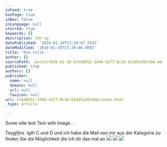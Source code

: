 ```yaml
---
inFeed: true
hasPage: true
inNav: false
inLanguage: null
starred: true
keywords: []
description: Jdh xg
datePublished: '2016-01-10T23:29:47.224Z'
dateModified: '2016-01-10T23:29:46.469Z'
title: 'One title '
author: []
sourcePath: _posts/2016-01-10-57ed8052-3446-42f7-8c3b-61dd5cb9cbb6.md
published: true
authors: []
publisher:
  name: null
  domain: null
  url: null
  favicon: null
url: 57ed8052-3446-42f7-8c3b-61dd5cb9cbb6/index.html
_type: Article

---
```

Some sille test Text with Image. .

Teygjfjns. Igth C und D und ich habe die Mail von mir aus der Kategorie zu finden Sie die Möglichkeit die ich dir das mal an ![](https://the-grid-user-content.s3-us-west-2.amazonaws.com/a34ef945-92f3-4b3d-bdee-86f0a72890bd.jpg)
![](https://the-grid-user-content.s3-us-west-2.amazonaws.com/b884183e-555e-4410-be5e-c265a832eeb5.JPG)
![](https://the-grid-user-content.s3-us-west-2.amazonaws.com/33a79528-1499-4e5d-a804-ea14eebd2073.png)
